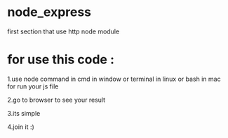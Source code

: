 # node_express

first section that use http node module 


# for use this code :

  1.use node command in cmd in window  or terminal in linux  or  bash in mac for run your js file 
  
  2.go to browser to see your result
  
  3.its simple 
  
  4.join it :)
  

